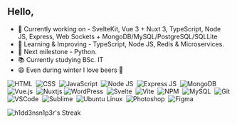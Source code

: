## Hello,

- 🔭 Currently working on - SvelteKit, Vue 3 + Nuxt 3, TypeScript, Node JS, Express, Web Sockets + MongoDB/MySQL/PostgreSQL/SQLLite 
- 🌱 Learning & Improving - TypeScript, Node JS, Redis & Microservices.
- 🐍 Next milestone - Python.
- 📚 Currently studying BSc. IT 
- 😄 Even during winter I love beers 🍺


![HTML](https://img.shields.io/badge/HTML5-E34F26?style=for-the-badge&logo=html5&logoColor=white)&nbsp;
![CSS](https://img.shields.io/badge/CSS3-1572B6?style=for-the-badge&logo=css3&logoColor=white)&nbsp;
![JavaScript](https://img.shields.io/badge/JavaScript-323330?style=for-the-badge&logo=javascript&logoColor=F7DF1E)&nbsp;
![Node JS](https://img.shields.io/badge/Node.js-43853D?style=for-the-badge&logo=node.js&logoColor=white)&nbsp;
![Express JS](https://img.shields.io/badge/Express.js-8000e4?style=for-the-badge&logo=express)&nbsp;
![MongoDB](https://img.shields.io/badge/MongoDB-43853D?style=for-the-badge&logo=mongodb&logoColor=white)&nbsp;
![Vue.js](https://img.shields.io/badge/vuejs-%2335495e.svg?style=for-the-badge&logo=vuedotjs&logoColor=%234FC08D)&nbsp;
![Nuxtjs](https://img.shields.io/badge/Nuxt3-002E3B?style=for-the-badge&logo=nuxtdotjs&logoColor=#00DC82)
![WordPress](https://img.shields.io/badge/WordPress-0073aa?style=for-the-badge&logo=wordpress)&nbsp;
![Svelte](https://img.shields.io/badge/svelte-%23f1413d.svg?style=for-the-badge&logo=svelte&logoColor=white)&nbsp;
![Vite](https://img.shields.io/badge/vite-%23646CFF.svg?style=for-the-badge&logo=vite&logoColor=white)&nbsp;
![NPM](https://img.shields.io/badge/NPM-%23CB3837.svg?style=for-the-badge&logo=npm&logoColor=white)&nbsp;
![MySQL](https://img.shields.io/badge/MySQL-005C84?style=for-the-badge&logo=mysql&logoColor=white)&nbsp;
![Git](https://img.shields.io/badge/GIT-E44C30?style=for-the-badge&logo=git&logoColor=white)&nbsp;
![VSCode](https://img.shields.io/badge/Visual_Studio_Code-0078D4?style=for-the-badge&logo=visual%20studio%20code&logoColor=white)&nbsp;
![Sublime](https://img.shields.io/badge/sublime_text-%23575757.svg?&style=for-the-badge&logo=sublime-text&logoColor=important)&nbsp;
![Ubuntu Linux](https://img.shields.io/badge/Ubuntu-E95420?style=for-the-badge&logo=ubuntu&logoColor=white)&nbsp;
![Photoshop](https://img.shields.io/badge/Adobe%20Photoshop-31A8FF?style=for-the-badge&logo=Adobe%20Photoshop&logoColor=black)&nbsp;
![Figma](https://img.shields.io/badge/Figma-F24E1E?style=for-the-badge&logo=figma&logoColor=white)&nbsp;

![h1dd3nsn1p3r's Streak](https://github-readme-streak-stats.herokuapp.com/?user=h1dd3nsn1p3r&theme=prussian&hide_border=true)

